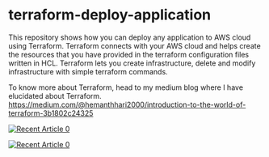 # terraform-deploy-application

This repository shows how you can deploy any application to AWS cloud using Terraform. Terraform connects with your AWS cloud and helps create the resources that you have provided in the terraform configuration files written in HCL. Terraform lets you create infrastructure, delete and modify infrastructure with simple terraform commands. 

To know more about Terraform, head to my medium blog where I have elucidated about Terraform.
https://medium.com/@hemanthhari2000/introduction-to-the-world-of-terraform-3b1802c24325

 <a target="_blank" href="https://github-readme-medium-recent-article.vercel.app/medium/@hemanthhari2000/0"><img src="https://github-readme-medium-recent-article.vercel.app/medium/@hemanthhari2000/0" alt="Recent Article 0"> 
 
 <a target="_blank" href="https://github-readme-medium-card-five.vercel.app/api/medium/hemanthhari2000?index=0&mode=heman"><img src="https://github-readme-medium-card-five.vercel.app/api/medium/hemanthhari2000?index=0&mode=heman" alt="Recent Article 0">

